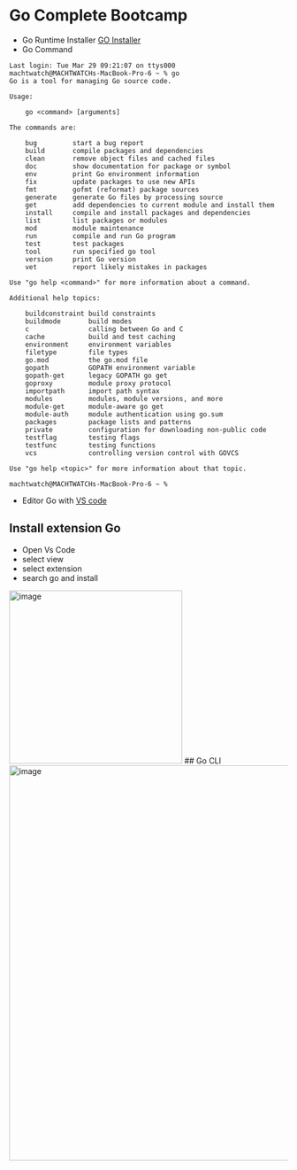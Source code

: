 # Go Complete Bootcamp
- Go Runtime Installer
[GO Installer](https://golang.org/dl)
- Go Command
```
Last login: Tue Mar 29 09:21:07 on ttys000
machtwatch@MACHTWATCHs-MacBook-Pro-6 ~ % go
Go is a tool for managing Go source code.

Usage:

	go <command> [arguments]

The commands are:

	bug         start a bug report
	build       compile packages and dependencies
	clean       remove object files and cached files
	doc         show documentation for package or symbol
	env         print Go environment information
	fix         update packages to use new APIs
	fmt         gofmt (reformat) package sources
	generate    generate Go files by processing source
	get         add dependencies to current module and install them
	install     compile and install packages and dependencies
	list        list packages or modules
	mod         module maintenance
	run         compile and run Go program
	test        test packages
	tool        run specified go tool
	version     print Go version
	vet         report likely mistakes in packages

Use "go help <command>" for more information about a command.

Additional help topics:

	buildconstraint build constraints
	buildmode       build modes
	c               calling between Go and C
	cache           build and test caching
	environment     environment variables
	filetype        file types
	go.mod          the go.mod file
	gopath          GOPATH environment variable
	gopath-get      legacy GOPATH go get
	goproxy         module proxy protocol
	importpath      import path syntax
	modules         modules, module versions, and more
	module-get      module-aware go get
	module-auth     module authentication using go.sum
	packages        package lists and patterns
	private         configuration for downloading non-public code
	testflag        testing flags
	testfunc        testing functions
	vcs             controlling version control with GOVCS

Use "go help <topic>" for more information about that topic.

machtwatch@MACHTWATCHs-MacBook-Pro-6 ~ % 
```

- Editor Go with
[VS code](https://code.visualstudio.com/)
## Install extension Go
- Open Vs Code
- select view 
- select extension
- search go and install
<img width="313" alt="image" src="https://user-images.githubusercontent.com/85268103/160521356-4269e963-542b-418c-8cf4-ad74b03e5668.png">
## Go CLI
<img width="714" alt="image" src="https://user-images.githubusercontent.com/85268103/160522127-641fe4aa-2860-495a-8b49-e6b85f3fbe31.png">



